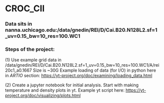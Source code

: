 # CROC_CII

### Data sits in nanna.uchicago.edu:/data/gnedin/REI/D/Cai.B20.N128L2.sf=1_uv=0.15_bw=10_res=100.WC1

### Steps of the project:
(1) Use example grid data in  /data/gnedin/REI/D/Cai.B20.N128L2.sf=1_uv=0.15_bw=10_res=100.WC1/A/rei20c1_a0.1667
Size is ~30G  Example loading of data (for I/O) in python here in *ARTIO* section: https://yt-project.org/doc/examining/loading_data.html

(2)  Create a jupyter notebook for initial analysis.  Start with making temperature and density plots in yt.  Example yt script here: https://yt-project.org/doc/visualizing/plots.html

